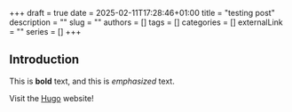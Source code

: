 +++ 
draft = true
date = 2025-02-11T17:28:46+01:00
title = "testing post"
description = ""
slug = ""
authors = []
tags = []
categories = []
externalLink = ""
series = []
+++
## Introduction

This is **bold** text, and this is *emphasized* text.

Visit the [Hugo](https://gohugo.io) website!